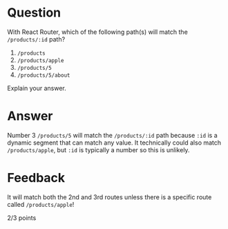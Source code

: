 # Question

With React Router, which of the following path(s) will match the `/products/:id` path?

1. `/products`
2. `/products/apple`
3. `/products/5`
4. `/products/5/about`

Explain your answer.

# Answer
Number 3 `/products/5` will match the `/products/:id` path because `:id` is a dynamic segment that can match any value. It technically could also match `/products/apple`, but `:id` is typically a number so this is unlikely.



# Feedback

It will match both the 2nd and 3rd routes unless there is a specific route called `/products/apple`!

2/3 points
